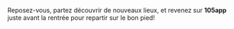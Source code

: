 Reposez-vous, partez découvrir de nouveaux lieux, et revenez sur __105app__ juste avant la rentrée pour repartir sur le bon pied!